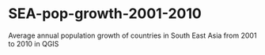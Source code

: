 # SEA-pop-growth-2001-2010
Average annual population growth of countries in South East Asia from 2001 to 2010 in QGIS
